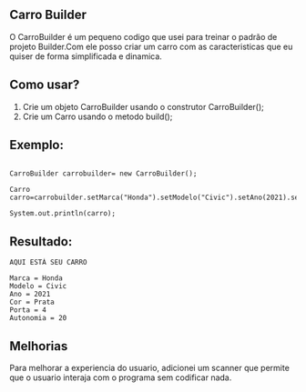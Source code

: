 ## Carro Builder

O CarroBuilder é um pequeno codigo que usei para treinar o padrão de projeto Builder.Com ele posso criar um carro com as caracteristicas que eu quiser de forma simplificada e dinamica.

## Como usar?

1. Crie um objeto CarroBuilder usando o construtor CarroBuilder();
2. Crie um Carro usando o metodo build();

## Exemplo:

```

CarroBuilder carrobuilder= new CarroBuilder();

Carro carro=carrobuilder.setMarca("Honda").setModelo("Civic").setAno(2021).setCor("Prata").setPortas(4).setAutonomia(20).build();

System.out.println(carro);

```

## Resultado:

```
AQUI ESTÁ SEU CARRO

Marca = Honda
Modelo = Civic
Ano = 2021
Cor = Prata
Porta = 4   
Autonomia = 20

```

## Melhorias

Para melhorar a experiencia do usuario, adicionei um scanner que permite que o usuario interaja com o programa sem codificar nada.
